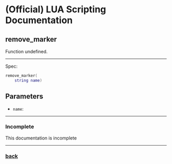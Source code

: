 
# (Official) LUA Scripting Documentation

## remove_marker

Function undefined.

___

Spec:

```lua
remove_marker(
	string name)
```

## Parameters

- `name`: 

___

### Incomplete

This documentation is incomplete

___

### [back](../other)
